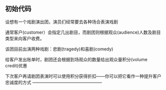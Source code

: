 ## 初始代码

设想有一个戏剧演出团，演员们经常要去各种场合表演戏剧

通常客户(customer）会指定几出剧目，而剧团则根据观众(audience)人数及剧目类型来向客户收费。

该团目前出演两种戏剧：悲剧(tragedy)和喜剧(comedy)

给客户发出账单时，剧团还会根据到场观众的数量给出观众量积分(volume credit)优惠

下次客户再请剧团表演时可以使用积分获得折扣——你可以把它看作一种提升客户忠诚度的方式
————————————————

